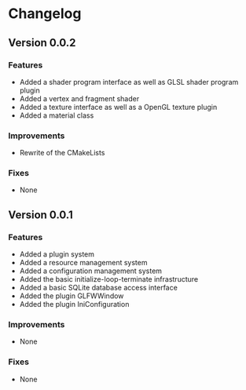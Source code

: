 # Changelog
## Version 0.0.2

### Features
- Added a shader program interface as well as GLSL shader program plugin
- Added a vertex and fragment shader
- Added a texture interface as well as a OpenGL texture plugin
- Added a material class

### Improvements
- Rewrite of the CMakeLists

### Fixes
- None


## Version 0.0.1

### Features
- Added a plugin system
- Added a resource management system
- Added a configuration management system
- Added the basic initialize-loop-terminate infrastructure
- Added a basic SQLite database access interface
- Added the plugin GLFWWindow
- Added the plugin IniConfiguration

### Improvements
- None

### Fixes
- None